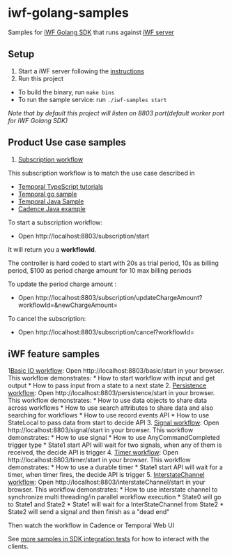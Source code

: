# iwf-golang-samples

Samples for [iWF Golang SDK](https://github.com/indeedeng/iwf-golang-sdk) that runs
against [iWF server](https://github.com/indeedeng/iwf)

## Setup

1. Start a iWF server following the [instructions](https://github.com/indeedeng/iwf#how-to-run-this-server)
2. Run this project
  * To build the binary, run `make bins` 
  * To run the sample service: run `./iwf-samples start`

_Note that by default this project will listen on 8803 port(default worker port for iWF Golang SDK)_

## Product Use case samples

1. [Subscription workflow](https://github.com/indeedeng/iwf-golang-samples/tree/main/workflows/subscription)

This subscription workflow is to match the use case described in
* [Temporal TypeScript tutorials](https://learn.temporal.io/tutorials/typescript/subscriptions/)
* [Temporal go sample](https://github.com/temporalio/subscription-workflow-project-template-go)
* [Temporal Java Sample](https://github.com/temporalio/subscription-workflow-project-template-java)
* [Cadence Java example](https://cadenceworkflow.io/docs/concepts/workflows/#example)

To start a subscription workflow:
* Open http://localhost:8803/subscription/start

It will return you a **workflowId**.

The controller is hard coded to start with 20s as trial period, 10s as billing period, $100 as period charge amount for 10 max billing periods

To update the period charge amount :
* Open http://localhost:8803/subscription/updateChargeAmount?workflowId=<TheWorkflowId>&newChargeAmount=<The new amount>

To cancel the subscription:
* Open http://localhost:8803/subscription/cancel?workflowId=<TheWorkflowId>

## iWF feature samples
1[Basic IO workflow](https://github.com/indeedeng/iwf-golang-samples/tree/main/workflows/basic):
   Open http://localhost:8803/basic/start in your browser. This workflow demonstrates:
    * How to start workflow with input and get output
    * How to pass input from a state to a next state
2. [Persistence workflow](https://github.com/indeedeng/iwf-golang-samples/tree/main/workflows/persistence):
   Open http://localhost:8803/persistence/start in your browser. This workflow demonstrates:
    * How to use data objects to share data across workflows
    * How to use search attributes to share data and also searching for workflows
    * How to use record events API
    * How to use StateLocal to pass data from start to decide API
3. [Signal workflow](https://github.com/indeedeng/iwf-golang-samples/tree/main/workflows/signal):
   Open http://localhost:8803/signal/start in your browser. This workflow demonstrates:
    * How to use signal
    * How to use AnyCommandCompleted trigger type
    * State1 start API will wait for two signals, when any of them is received, the decide API is trigger
4. [Timer workflow](https://github.com/indeedeng/iwf-golang-samples/tree/main/workflows/timer):
   Open http://localhost:8803/timer/start in your browser. This workflow demonstrates:
    * How to use a durable timer
    * State1 start API will wait for a timer, when timer fires, the decide API is trigger
5. [InterstateChannel workflow](https://github.com/indeedeng/iwf-golang-samples/tree/main/workflows/interstate):
   Open http://localhost:8803/interstateChannel/start in your browser. This workflow demonstrates:
    * How to use interstate channel to synchronize multi threading/in parallel workflow execution
    * State0 will go to State1 and State2
    * State1 will wait for a InterStateChannel from State2
    * State2 will send a signal and then finish as a "dead end"

Then watch the workflow in Cadence or Temporal Web UI

See [more samples in SDK integration tests](https://github.com/indeedeng/iwf-golang-sdk/tree/main/integ) for how to interact with the clients.

